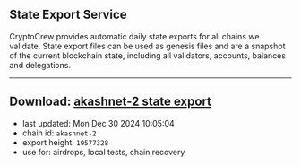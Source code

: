 ## State Export Service
CryptoCrew provides automatic daily state exports for all chains we validate. State export files can be used as genesis files and are a snapshot of the current blockchain state, including all validators, accounts, balances and delegations.

---
**Download: [akashnet-2 state export](https://dl-eu2.ccvalidators.com/SERVICE/akash/akashnet-2_export_19577328.json)**
---

- last updated: Mon Dec 30 2024 10:05:04
- chain id: `akashnet-2`
- export height: `19577328`
- use for: airdrops, local tests, chain recovery
